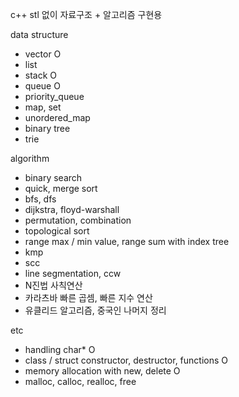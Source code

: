 c++ stl 없이 자료구조 + 알고리즘 구현용

data structure

- vector O
- list 
- stack O 
- queue O
- priority_queue
- map, set
- unordered_map
- binary tree
- trie

algorithm

- binary search
- quick, merge sort
- bfs, dfs
- dijkstra, floyd-warshall
- permutation, combination
- topological sort
- range max / min value, range sum with index tree
- kmp
- scc
- line segmentation, ccw
- N진법 사칙연산
- 카라츠바 빠른 곱셈, 빠른 지수 연산
- 유클리드 알고리즘, 중국인 나머지 정리

etc

- handling char* O
- class / struct constructor, destructor, functions O
- memory allocation with new, delete O
- malloc, calloc, realloc, free
  